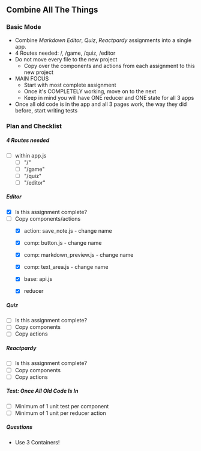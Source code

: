 ## Combine All The Things

### Basic Mode
- Combine _Markdown Editor_, _Quiz_, _Reactpardy_ assignments into a single app.
- 4 Routes needed: /, /game, /quiz, /editor
- Do not move every file to the new project
  - Copy over the components and actions from each assignment to this new project
- MAIN FOCUS
  - Start with most complete assignment
  - Once it's COMPLETELY working, move on to the next
  - Keep in mind you will have ONE reducer and ONE state for all 3 apps
- Once all old code is in the app and all 3 pages work, the way they did before, start writing tests

### Plan and Checklist
##### 4 Routes needed
- [ ] within app.js
  - [ ] "/"
  - [ ] "/game"
  - [ ] "/quiz"
  - [ ] "/editor"

##### Editor
- [X] Is this assignment complete?
- [ ] Copy components/actions
  - [X] action: save_note.js - change name
  - [X] comp: button.js - change name
  - [X] comp: markdown_preview.js - change name
  - [X] comp: text_area.js - change name
  - [X] base: api.js
  - [X] reducer 


##### Quiz
- [ ] Is this assignment complete?
- [ ] Copy components
- [ ] Copy actions

##### Reactpardy
- [ ] Is this assignment complete?
- [ ] Copy components
- [ ] Copy actions

##### Test: Once All Old Code Is In
- [ ] Minimum of 1 unit test per component
- [ ] Minimum of 1 unit per reducer action

##### Questions
- Use 3 Containers!
